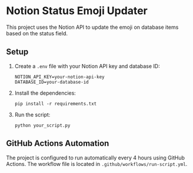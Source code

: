 # Notion Status Emoji Updater

This project uses the Notion API to update the emoji on database items based on the status field.

## Setup

1. Create a `.env` file with your Notion API key and database ID:
   ```
   NOTION_API_KEY=your-notion-api-key
   DATABASE_ID=your-database-id
   ```

2. Install the dependencies:
   ```
   pip install -r requirements.txt
   ```

3. Run the script:
   ```
   python your_script.py
   ```

## GitHub Actions Automation

The project is configured to run automatically every 4 hours using GitHub Actions. The workflow file is located in `.github/workflows/run-script.yml`.
